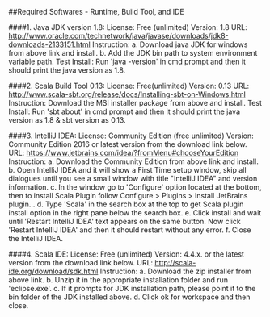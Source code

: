 ##Required Softwares -  Runtime, Build Tool, and IDE

####1. Java JDK version 1.8:
   License: Free (unlimited)
   Version: 1.8
   URL: http://www.oracle.com/technetwork/java/javase/downloads/jdk8-downloads-2133151.html
   Instruction: 
    a. Download java JDK for windows from above link and install. 
    b. Add the JDK bin path to system environment variable path.
   Test Install: Run 'java -version' in cmd prompt and then it should print the java version as 1.8.

####2. Scala Build Tool 0.13:
   License: Free(unlimited)
   Version: 0.13
   URL: http://www.scala-sbt.org/release/docs/Installing-sbt-on-Windows.html
   Instruction: Download the MSI installer package from above and install.
   Test Install: Run 'sbt about' in cmd prompt and then it should print the java version as 1.8 & sbt version as 0.13.

####3. IntelliJ IDEA:
   License: Community Edition (free unlimited)
   Version: Community Edition 2016 or latest version from the download link below.
   URL: https://www.jetbrains.com/idea/?fromMenu#chooseYourEdition
   Instruction: 
    a. Download the Community Edition from above link and install. 
    b. Open IntelliJ IDEA and it will show a First Time setup window, skip all dialogues until you see a small window with title "IntelliJ IDEA" and version information.
    c. In the window go to 'Configure' option located at the bottom, then to install Scala Plugin follow Configure > Plugins > Install JetBrains plugin...
    d. Type 'Scala' in the search box at the top to get Scala plugin install option in the right pane below the search box. 
    e. Click install and wait until 'Restart IntelliJ IDEA' text appears on the same button. Now click 'Restart IntelliJ IDEA' and then it  should restart without any error.
    f. Close the IntelliJ IDEA.

####4. Scala IDE:
   License: Free (unlimited)
   Version: 4.4.x. or the latest version from the download link below.
   URL: http://scala-ide.org/download/sdk.html
   Instruction: 
    a. Download the zip installer from above link. 
    b. Unzip it in the appropriate installation folder and run 'eclipse.exe'.
    c. If it prompts for JDK installation path, please point it to the bin folder of the JDK installed above.
    d. Click ok for workspace and then close.
